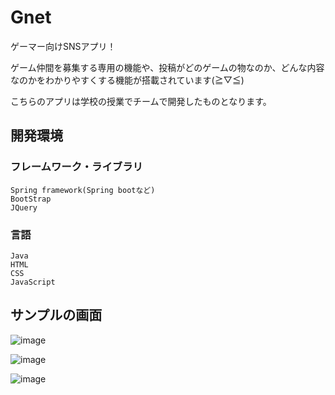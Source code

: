 # Gnet

ゲーマー向けSNSアプリ！

ゲーム仲間を募集する専用の機能や、投稿がどのゲームの物なのか、どんな内容なのかをわかりやすくする機能が搭載されています(≧▽≦)

こちらのアプリは学校の授業でチームで開発したものとなります。

## 開発環境

### フレームワーク・ライブラリ
```
Spring framework(Spring bootなど)
BootStrap
JQuery
```

### 言語
```
Java
HTML
CSS
JavaScript
```

## サンプルの画面

![image](https://github.com/Bakutaku/Gnet/assets/133964557/d16729aa-6cb3-4b7e-8a75-910356220d31)

![image](https://github.com/Bakutaku/Gnet/assets/133964557/60aa72f6-e6d8-41ac-a265-3db706c60b36)

![image](https://github.com/Bakutaku/Gnet/assets/133964557/412c103d-b464-474c-bf0e-0dd81c23b65d)



